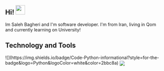 <h2>Hi! <img src="https://raw.githubusercontent.com/MartinHeinz/MartinHeinz/master/wave.gif" width="30px"></h2>
Im Saleh Bagheri and I'm software developer. I'm from Iran, living in Qom and currently learning on University! 

<h2>Technology and Tools</h2>
![](https://img.shields.io/badge/Code-Python-informational?style=for-the-badge&logo=Python&logoColor=white&color=2bbc8a)

<img align="center" src="https://github-readme-stats.vercel.app/api/StatsCard/?username=salehb02&theme=dark" />
